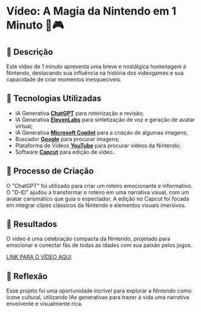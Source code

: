 # Vídeo: A Magia da Nintendo em 1 Minuto 🎥🎮

## 📒 Descrição
Este vídeo de 1 minuto apresenta uma breve e nostálgica homenagem à Nintendo, destacando sua influência na história dos videogames e sua capacidade de criar momentos inesquecíveis.

## 🤖 Tecnologias Utilizadas
- IA Generativa **[ChatGPT](https://chat.openai.com)** para roteirização e revisão;
- IA Generativa **[ElevenLabs](https://elevenlabs.io/)** para sintetização de voz e geração de avatar virtual;
- IA Generativa **[Microsoft Copilot](https://copilot.microsoft.com/)** para a criação de algumas imagens;
- Buscador **[Google](https://www.google.com.br/)** para procurar imagens;
- Plataforma de Vídeos **[YouTube](https://www.youtube.com/)** para procurar vídeos da Nintendo;
- Software **[Capcut](https://www.capcut.com/pt-br/)** para edição de vídeo.

## 🧐 Processo de Criação
O "ChatGPT" foi utilizado para criar um roteiro emocionante e informativo. O "D-ID" ajudou a transformar o roteiro em uma narrativa visual, com um avatar carismático que guia o espectador. A edição no Capcut foi focada em integrar clipes clássicos da Nintendo e elementos visuais imersivos.

## 🚀 Resultados
O vídeo é uma celebração compacta da Nintendo, projetado para emocionar e conectar fãs de todas as idades com sua paixão pelos jogos.

[LINK PARA O VÍDEO AQUI]()

## 💭 Reflexão
Esse projeto foi uma oportunidade incrível para explorar a Nintendo como ícone cultural, utilizando IAs generativas para trazer à vida uma narrativa envolvente e visualmente rica.
